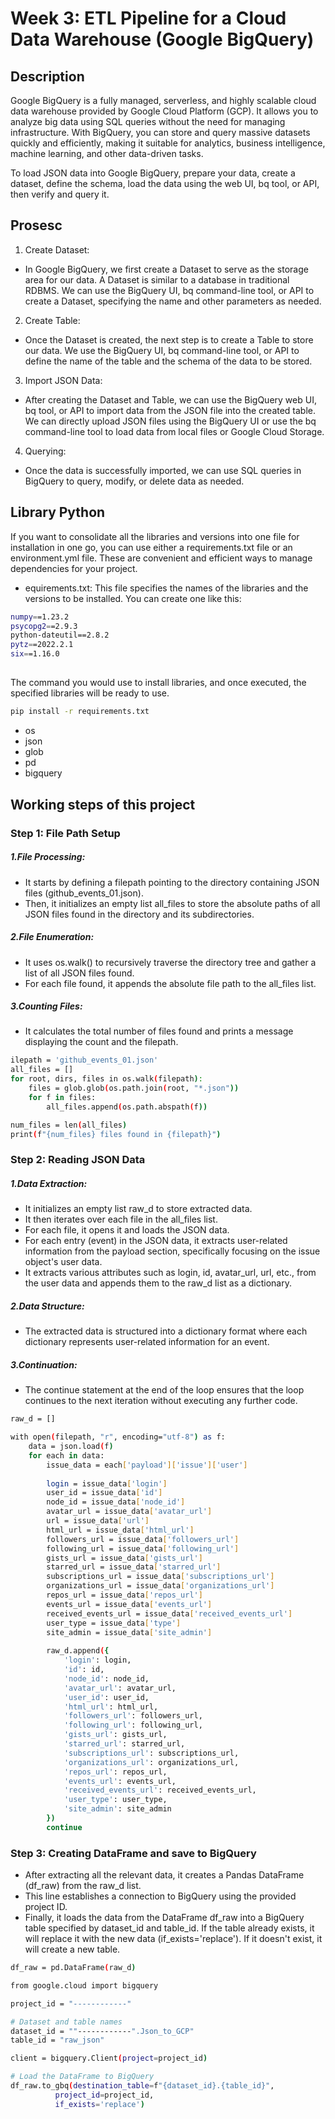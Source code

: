 # Week 3: ETL Pipeline for a Cloud Data Warehouse (Google BigQuery)

## Description
Google BigQuery is a fully managed, serverless, and highly scalable cloud data warehouse provided by Google Cloud Platform (GCP). 
It allows you to analyze big data using SQL queries without the need for managing infrastructure. With BigQuery, you can store and query massive datasets quickly and efficiently, making it suitable for analytics, business intelligence, machine learning, and other data-driven tasks.

To load JSON data into Google BigQuery, prepare your data, create a dataset, define the schema, load the data using the web UI, bq tool, or API, then verify and query it.

## Prosesc
1. Create Dataset:
- In Google BigQuery, we first create a Dataset to serve as the storage area for our data. A Dataset is similar to a database in   traditional RDBMS. We can use the BigQuery UI, bq command-line tool, or API to create a Dataset, specifying the name and other parameters as needed.

2. Create Table:
- Once the Dataset is created, the next step is to create a Table to store our data. We use the BigQuery UI, bq command-line tool, or API to define the name of the table and the schema of the data to be stored.

3. Import JSON Data:
- After creating the Dataset and Table, we can use the BigQuery web UI, bq tool, or API to import data from the JSON file into the created table. We can directly upload JSON files using the BigQuery UI or use the bq command-line tool to load data from local files or Google Cloud Storage.

4. Querying:
- Once the data is successfully imported, we can use SQL queries in BigQuery to query, modify, or delete data as needed.

## Library Python

If you want to consolidate all the libraries and versions into one file for installation in one go, you can use either a requirements.txt file or an environment.yml file. These are convenient and efficient ways to manage dependencies for your project.

- equirements.txt: This file specifies the names of the libraries and the versions to be installed. You can create one like this:
```bash
numpy==1.23.2
psycopg2==2.9.3
python-dateutil==2.8.2
pytz==2022.2.1
six==1.16.0
```
## 
The command you would use to install libraries, and once executed, the specified libraries will be ready to use. 

```bash
pip install -r requirements.txt
```
- os
- json
- glob
- pd
- bigquery

## Working steps of this project
### Step 1: File Path Setup
##### 1.File Processing: 
- It starts by defining a filepath pointing to the directory containing JSON files (github_events_01.json).
- Then, it initializes an empty list all_files to store the absolute paths of all JSON files found in the directory and its subdirectories.
##### 2.File Enumeration:
- It uses os.walk() to recursively traverse the directory tree and gather a list of all JSON files found.
- For each file found, it appends the absolute file path to the all_files list.
##### 3.Counting Files:
- It calculates the total number of files found and prints a message displaying the count and the filepath.

```bash
ilepath = 'github_events_01.json'
all_files = []
for root, dirs, files in os.walk(filepath):
    files = glob.glob(os.path.join(root, "*.json"))
    for f in files:
        all_files.append(os.path.abspath(f))

num_files = len(all_files)
print(f"{num_files} files found in {filepath}")
```
### Step 2: Reading JSON Data
##### 1.Data Extraction:
- It initializes an empty list raw_d to store extracted data.
- It then iterates over each file in the all_files list.
- For each file, it opens it and loads the JSON data.
- For each entry (event) in the JSON data, it extracts user-related information from the payload section, specifically focusing on the issue object's user data.
- It extracts various attributes such as login, id, avatar_url, url, etc., from the user data and appends them to the raw_d list as a dictionary.
##### 2.Data Structure:
- The extracted data is structured into a dictionary format where each dictionary represents user-related information for an event.
##### 3.Continuation:
- The continue statement at the end of the loop ensures that the loop continues to the next iteration without executing any further code.
```bash
raw_d = []

with open(filepath, "r", encoding="utf-8") as f:
    data = json.load(f)
    for each in data:
        issue_data = each['payload']['issue']['user']
        
        login = issue_data['login']
        user_id = issue_data['id']
        node_id = issue_data['node_id']
        avatar_url = issue_data['avatar_url']
        url = issue_data['url']
        html_url = issue_data['html_url']
        followers_url = issue_data['followers_url']
        following_url = issue_data['following_url']
        gists_url = issue_data['gists_url']
        starred_url = issue_data['starred_url']
        subscriptions_url = issue_data['subscriptions_url']
        organizations_url = issue_data['organizations_url']
        repos_url = issue_data['repos_url']
        events_url = issue_data['events_url']
        received_events_url = issue_data['received_events_url']
        user_type = issue_data['type']
        site_admin = issue_data['site_admin']
        
        raw_d.append({
            'login': login,
            'id': id,
            'node_id': node_id,
            'avatar_url': avatar_url,
            'user_id': user_id,
            'html_url': html_url,
            'followers_url': followers_url,
            'following_url': following_url,
            'gists_url': gists_url,
            'starred_url': starred_url,
            'subscriptions_url': subscriptions_url,
            'organizations_url': organizations_url,
            'repos_url': repos_url,
            'events_url': events_url,
            'received_events_url': received_events_url,
            'user_type': user_type,
            'site_admin': site_admin
        })
        continue
```
### Step 3: Creating DataFrame and save to BigQuery
- After extracting all the relevant data, it creates a Pandas DataFrame (df_raw) from the raw_d list.
- This line establishes a connection to BigQuery using the provided project ID.
- Finally, it loads the data from the DataFrame df_raw into a BigQuery table specified by dataset_id and table_id. If the table already exists, it will replace it with the new data (if_exists='replace'). If it doesn't exist, it will create a new table.



```bash
df_raw = pd.DataFrame(raw_d)

from google.cloud import bigquery

project_id = "------------"

# Dataset and table names
dataset_id = ""------------".Json_to_GCP"
table_id = "raw_json"

client = bigquery.Client(project=project_id)

# Load the DataFrame to BigQuery
df_raw.to_gbq(destination_table=f"{dataset_id}.{table_id}",
          project_id=project_id,
          if_exists='replace')
```